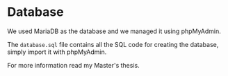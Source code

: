 # **Database**

We used MariaDB as the database and we managed it using phpMyAdmin.

The `database.sql` file contains all the SQL code for creating the database, simply import it with phpMyAdmin.

For more information read my Master's thesis.
